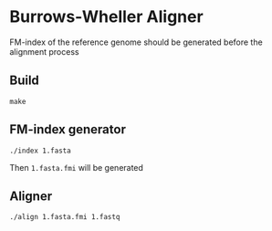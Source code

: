 # Burrows-Wheller Aligner

FM-index of the reference genome should be generated before
the alignment process

## Build
```
make
```

## FM-index generator
```
./index 1.fasta
```
Then `1.fasta.fmi` will be generated

## Aligner
```
./align 1.fasta.fmi 1.fastq
```
